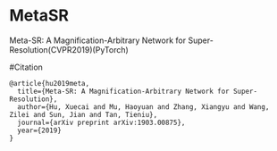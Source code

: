# MetaSR
Meta-SR: A Magnification-Arbitrary Network for Super-Resolution(CVPR2019)(PyTorch)

#Citation
```
@article{hu2019meta,
  title={Meta-SR: A Magnification-Arbitrary Network for Super-Resolution},
  author={Hu, Xuecai and Mu, Haoyuan and Zhang, Xiangyu and Wang, Zilei and Sun, Jian and Tan, Tieniu},
  journal={arXiv preprint arXiv:1903.00875},
  year={2019}
}
```
